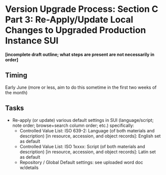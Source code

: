 # Version Upgrade Process: Section C Part 3: Re-Apply/Update Local Changes to Upgraded Production Instance SUI

**[incomplete draft outline; what steps are present are not necessarily in order]**

## Timing

Early June (more or less, aim to do this sometime in the first two weeks of the month)

## Tasks

- Re-apply (or update) various default settings in SUI (language/script; note order; browse+search column order; etc.)  specifically:
  - Controlled Value List: ISO 639-2: Language (of both materials and description)  [in resource, accession, and object records]: English set as default
  - Controlled Value List: ISO 1xxxx: Script (of both materials and description) [in resource, accession, and object records]: Latin set as default
  - Repository / Global Default settings:  see uploaded word doc w/details

